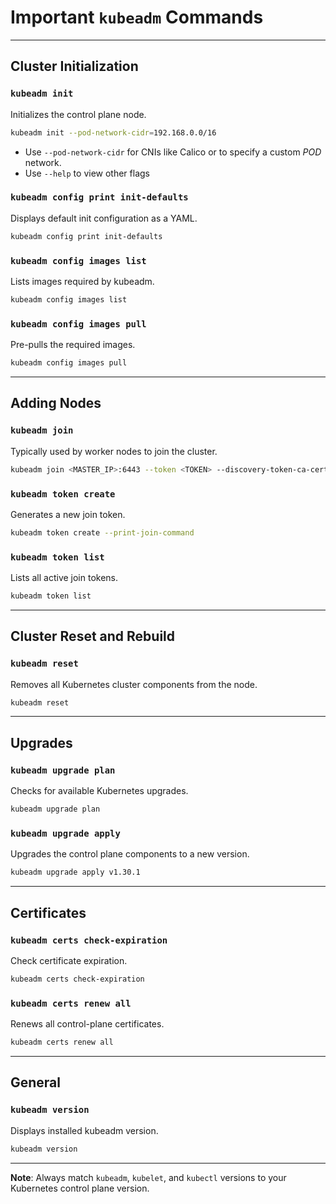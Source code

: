 # Important `kubeadm` Commands 

---

## Cluster Initialization

### `kubeadm init`
Initializes the control plane node.
```bash
kubeadm init --pod-network-cidr=192.168.0.0/16
```
- Use `--pod-network-cidr` for CNIs like Calico or to specify a custom _POD_ network. 
- Use `--help` to view other flags

### `kubeadm config print init-defaults`
Displays default init configuration as a YAML.
```bash
kubeadm config print init-defaults
```

### `kubeadm config images list`
Lists images required by kubeadm.
```bash
kubeadm config images list
```

### `kubeadm config images pull`
Pre-pulls the required images.
```bash
kubeadm config images pull
```

---

## Adding Nodes

### `kubeadm join`
Typically used by worker nodes to join the cluster.
```bash
kubeadm join <MASTER_IP>:6443 --token <TOKEN> --discovery-token-ca-cert-hash sha256:<HASH>
```

### `kubeadm token create`
Generates a new join token.
```bash
kubeadm token create --print-join-command
```

### `kubeadm token list`
Lists all active join tokens.
```bash
kubeadm token list
```

---

## Cluster Reset and Rebuild

### `kubeadm reset`
Removes all Kubernetes cluster components from the node.
```bash
kubeadm reset
```

---

## Upgrades

### `kubeadm upgrade plan`
Checks for available Kubernetes upgrades.
```bash
kubeadm upgrade plan
```

### `kubeadm upgrade apply`
Upgrades the control plane components to a new version.
```bash
kubeadm upgrade apply v1.30.1
```

---

## Certificates

### `kubeadm certs check-expiration`
Check certificate expiration.
```bash
kubeadm certs check-expiration
```

### `kubeadm certs renew all`
Renews all control-plane certificates.
```bash
kubeadm certs renew all
```

---

## General

### `kubeadm version`
Displays installed kubeadm version.
```bash
kubeadm version
```

---

**Note**: Always match `kubeadm`, `kubelet`, and `kubectl` versions to your Kubernetes control plane version.


